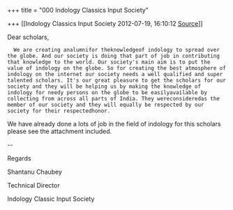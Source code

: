+++
title = "000 Indology Classics Input Society"

+++
[[Indology Classics Input Society	2012-07-19, 16:10:12 [Source](https://groups.google.com/g/bvparishat/c/_ON0q1woWMU)]]



Dear scholars,

      We are creating analumnifor theknowledgeof indology to spread over the globe. And our society is doing that part of job in contributing that knowledge to the world. Our society's main aim is to put the value of indology on the globe. So for creating the best atmosphere of indology on the internet our society needs a well qualified and super talented scholars. It's our great pleasure to get the scholars for our society and they will be helping us by making the knowledge of indology for needy persons on the globe to be easilyavailable by collecting from across all parts of India. They wereconsideredas the member of our society and they will equally be respected by our society for their respectedhonor.

We have already done a lots of job in the field of indology for this scholars please see the attachment included.   

  

--

Regards

Shantanu Chaubey

Technical Director

Indology Classic Input Society

  

